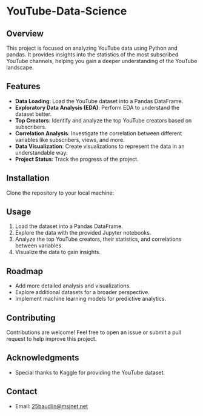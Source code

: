 # YouTube-Data-Science

## Overview

This project is focused on analyzing YouTube data using Python and pandas. It provides insights into the statistics of the most subscribed YouTube channels, helping you gain a deeper understanding of the YouTube landscape.

## Features

- **Data Loading**: Load the YouTube dataset into a Pandas DataFrame.
- **Exploratory Data Analysis (EDA)**: Perform EDA to understand the dataset better.
- **Top Creators**: Identify and analyze the top YouTube creators based on subscribers.
- **Correlation Analysis**: Investigate the correlation between different variables like subscribers, views, and more.
- **Data Visualization**: Create visualizations to represent the data in an understandable way.
- **Project Status**: Track the progress of the project.

## Installation

Clone the repository to your local machine:


## Usage

1. Load the dataset into a Pandas DataFrame.
2. Explore the data with the provided Jupyter notebooks.
3. Analyze the top YouTube creators, their statistics, and correlations between variables.
4. Visualize the data to gain insights.

## Roadmap

- Add more detailed analysis and visualizations.
- Explore additional datasets for a broader perspective.
- Implement machine learning models for predictive analytics.

## Contributing

Contributions are welcome! Feel free to open an issue or submit a pull request to help improve this project.

## Acknowledgments

- Special thanks to Kaggle for providing the YouTube dataset.

## Contact

- Email: 25baudlin@msjnet.net




